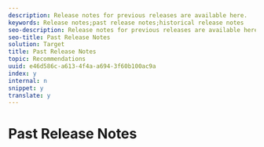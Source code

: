 ```yaml
---
description: Release notes for previous releases are available here.
keywords: Release notes;past release notes;historical release notes
seo-description: Release notes for previous releases are available here.
seo-title: Past Release Notes
solution: Target
title: Past Release Notes
topic: Recommendations
uuid: e46d586c-a613-4f4a-a694-3f60b100ac9a
index: y
internal: n
snippet: y
translate: y
---
```


# Past Release Notes

